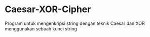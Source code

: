 # Caesar-XOR-Cipher
Program untuk mengenkripsi string dengan teknik Caesar dan XOR menggunakan sebuah kunci string

